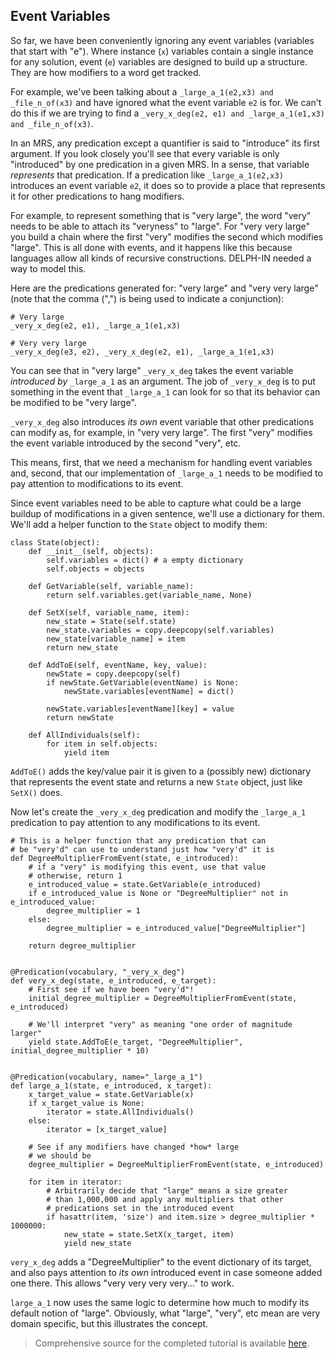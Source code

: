 ## Event Variables
So far, we have been conveniently ignoring any event variables (variables that start with "e"). Where instance (`x`) variables contain a single instance for any solution, event (`e`) variables are designed to build up a structure. They are how modifiers to a word get tracked. 

For example, we've been talking about a `_large_a_1(e2,x3) and _file_n_of(x3)` and have ignored what the event variable `e2` is for. We can't do this if we are trying to find a `_very_x_deg(e2, e1) and _large_a_1(e1,x3) and _file_n_of(x3)`.

In an MRS, any predication except a quantifier is said to "introduce" its first argument. If you look closely you'll see that every variable is only "introduced" by one predication in a given MRS.  In a sense, that variable *represents* that predication.  If a predication like `_large_a_1(e2,x3)` introduces an event variable `e2`, it does so to provide a place that represents it for other predications to hang modifiers.

For example, to represent something that is "very large", the word "very" needs to be able to attach its "veryness" to "large". For "very very large" you build a chain where the first "very" modifies the second which modifies "large". This is all done with events, and it happens like this because languages allow all kinds of recursive constructions. DELPH-IN needed a way to model this.

Here are the predications generated for: "very large" and "very very large" (note that the comma (",") is being used to indicate a conjunction):

~~~
# Very large
_very_x_deg(e2, e1), _large_a_1(e1,x3)

# Very very large
_very_x_deg(e3, e2), _very_x_deg(e2, e1), _large_a_1(e1,x3)
~~~

You can see that in "very large" `_very_x_deg` takes the event variable *introduced by* `_large_a_1` as an argument. The job of `_very_x_deg` is to put something in the event that `_large_a_1` can look for so that its behavior can be modified to be "very large". 

`_very_x_deg` also introduces *its own* event variable that other predications can modify as, for example, in "very very large". The first "very" modifies the event variable introduced by the second "very", etc.

This means, first, that we need a mechanism for handling event variables and, second, that our implementation of `_large_a_1` needs to be modified to pay attention to modifications to its event.

Since event variables   need to be able to capture what could be a large buildup of modifications in a given sentence, we'll use a dictionary for them. We'll add a helper function to the `State` object to modify them:


~~~
class State(object):
    def __init__(self, objects):
        self.variables = dict() # a empty dictionary
        self.objects = objects

    def GetVariable(self, variable_name):
        return self.variables.get(variable_name, None)

    def SetX(self, variable_name, item):
        new_state = State(self.state) 
        new_state.variables = copy.deepcopy(self.variables)
        new_state[variable_name] = item        
        return new_state

    def AddToE(self, eventName, key, value):
        newState = copy.deepcopy(self)
        if newState.GetVariable(eventName) is None:
            newState.variables[eventName] = dict()

        newState.variables[eventName][key] = value
        return newState

    def AllIndividuals(self):
        for item in self.objects:
            yield item
~~~
`AddToE()` adds the key/value pair it is given to a (possibly new) dictionary that represents the event state and returns a new `State` object, just like `SetX()` does. 

Now let's create the `_very_x_deg` predication and modify the `_large_a_1` predication to pay attention to any modifications to its event.

~~~
# This is a helper function that any predication that can
# be "very'd" can use to understand just how "very'd" it is
def DegreeMultiplierFromEvent(state, e_introduced):
    # if a "very" is modifying this event, use that value
    # otherwise, return 1
    e_introduced_value = state.GetVariable(e_introduced)
    if e_introduced_value is None or "DegreeMultiplier" not in e_introduced_value:
        degree_multiplier = 1
    else:
        degree_multiplier = e_introduced_value["DegreeMultiplier"]

    return degree_multiplier


@Predication(vocabulary, "_very_x_deg")
def very_x_deg(state, e_introduced, e_target):
    # First see if we have been "very'd"!
    initial_degree_multiplier = DegreeMultiplierFromEvent(state, e_introduced)

    # We'll interpret "very" as meaning "one order of magnitude larger"
    yield state.AddToE(e_target, "DegreeMultiplier", initial_degree_multiplier * 10)


@Predication(vocabulary, name="_large_a_1")
def large_a_1(state, e_introduced, x_target):
    x_target_value = state.GetVariable(x)
    if x_target_value is None:
        iterator = state.AllIndividuals()
    else:
        iterator = [x_target_value]

    # See if any modifiers have changed *how* large 
    # we should be
    degree_multiplier = DegreeMultiplierFromEvent(state, e_introduced)

    for item in iterator:
        # Arbitrarily decide that "large" means a size greater
        # than 1,000,000 and apply any multipliers that other
        # predications set in the introduced event
        if hasattr(item, 'size') and item.size > degree_multiplier * 1000000:
            new_state = state.SetX(x_target, item)
            yield new_state
~~~
`very_x_deg` adds a "DegreeMultiplier" to the event dictionary of its target, and also pays attention to *its own* introduced event in case someone added one there.  This allows "very very very very..." to work.

`large_a_1` now uses the same logic to determine how much to modify its default notion of "large". Obviously, what "large", "very", etc mean are very domain specific, but this illustrates the concept.

> Comprehensive source for the completed tutorial is available [here](https://github.com/EricZinda/Perplexity).